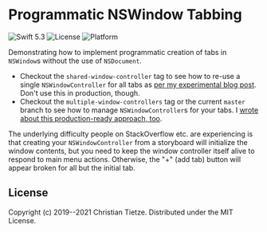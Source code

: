 # Programmatic NSWindow Tabbing

![Swift 5.3](https://img.shields.io/badge/Swift-5.3-blue.svg?style=flat)
![License](https://img.shields.io/github/license/DivineDominion/NSWindow-Tabbing.svg?style=flat)
![Platform](https://img.shields.io/badge/platform-macOS-lightgrey.svg?style=flat)

Demonstrating how to implement programmatic creation of tabs in `NSWindow`s without the use of `NSDocument`.

- Checkout the `shared-window-controller` tag to see how to re-use a single `NSWindowController` for all tabs as [per my experimental blog post](https://christiantietze.de/posts/2019/07/nswindow-tabbing-single-nswindowcontroller/). Don't use this in production, though.
- Checkout the `multiple-window-controllers` tag or the current `master` branch to see how to manage `NSWindowController`s for your tabs. I [wrote about this production-ready approach, too](https://christiantietze.de/posts/2019/07/nswindow-tabbing-multiple-nswindowcontroller/).

The underlying difficulty people on StackOverflow etc. are experiencing is that creating your `NSWindowController` from a storyboard will initialize the window contents, but you need to keep the window controller itself alive to respond to main menu actions. Otherwise, the "+" (add tab) button will appear broken for all but the initial tab.

## License

Copyright (c) 2019--2021 Christian Tietze. Distributed under the MIT License.
